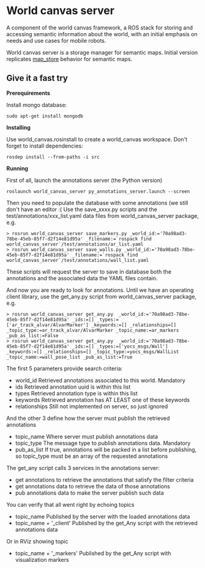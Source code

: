 World canvas server
===================

A component of the world canvas framework, a ROS stack for storing and accessing semantic information about the world, with an initial emphasis on needs and use cases for mobile robots.

World canvas server is a storage manager for semantic maps. Initial version replicates [map_store](https://github.com/ros-planning/map_store) behavior for semantic maps.


Give it a fast try
------------------

**Prerequirements**

Install mongo database:

```
sudo apt-get install mongodb
```

**Installing**

Use world_canvas.rosinstall to create a world_canvas workspace. Don't forget to install dependencies:

```
rosdep install --from-paths -i src
```

**Running**

First of all, launch the annotations server (the Python version)

```
roslaunch world_canvas_server py_annotations_server.launch --screen
```

Then you need to populate the database with some annotations (we still don't have an editor :(
Use the save_xxxx.py scripts and the test/annotations/xxx_list.yaml data files from world_canvas_server package, e.g.

```
> rosrun world_canvas_server save_markers.py _world_id:='70a98ad3-78be-45eb-85f7-d2f14e81d95a' _filename:=`rospack find world_canvas_server`/test/annotations/ar_list.yaml
> rosrun world_canvas_server save_walls.py _world_id:='70a98ad3-78be-45eb-85f7-d2f14e81d95a' _filename:=`rospack find world_canvas_server`/test/annotations/wall_list.yaml
```

These scripts will request the server to save in database both the annotations and the associated data the YAML files contain.

And now you are ready to look for annotations. Until we have an operating client library, use the get_any.py script from world_canvas_server package, e.g.
```
> rosrun world_canvas_server get_any.py  _world_id:='70a98ad3-78be-45eb-85f7-d2f14e81d95a' _ids:=[] _types:=['ar_track_alvar/AlvarMarker'] _keywords:=[] _relationships=[] _topic_type:=ar_track_alvar/AlvarMarker _topic_name:=ar_markers _pub_as_list:=False
> rosrun world_canvas_server get_any.py  _world_id:='70a98ad3-78be-45eb-85f7-d2f14e81d95a' _ids:=[] _types:=['yocs_msgs/Wall'] _keywords:=[] _relationships=[] _topic_type:=yocs_msgs/WallList _topic_name:=wall_pose_list _pub_as_list:=True
```
The first 5 parameters provide search criteria:
 * world_id   Retrieved annotations associated to this world. Mandatory
 * ids        Retrieved annotation uuid is within this list
 * types      Retrieved annotation type is within this list
 * keywords   Retrieved annotation has AT LEAST one of these keywords
 * relationships   Still not implemented on server, so just ignored

And the other 3 define how the server must publish the retrieved annotations
 * topic_name    Where server must publish annotations data
 * topic_type    The message type to publish annotations data. Mandatory
 * pub_as_list   If true, annotations will be packed in a list before publishing, so topic_type must be an array of the requested annotations

The get_any script calls 3 services in the annotations server:
 * get annotations to retrieve the annotations that satisfy the filter criteria
 * get annotations data to retrieve the data of those annotations
 * pub annotations data to make the server publish such data

You can verify that all went right by echoing topics
 * topic_name                Published by the server with the loaded annotations data
 * topic_name + '_client'    Published by the get_Any script with the retrieved annotations data

Or in RViz showing topic
 * topic_name + '_markers'   Published by the get_Any script with visualization markers
